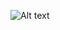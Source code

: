 ![Alt text](https://spotify-recently-played-readme.vercel.app/api?user=31ghyjxmhyr5mda3bho26i4vsuna)
